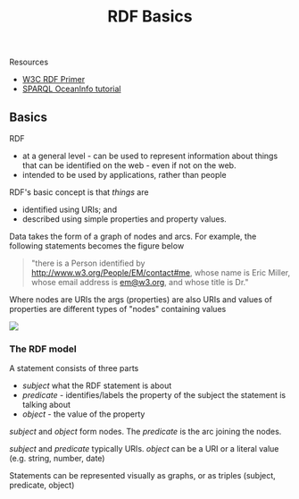 ﻿---
tags: rdf, python, exploring-oz-curriculum
title: RDF Basics
type: note
---
Resources

- [W3C RDF Primer](https://www.w3.org/TR/rdf-primer/)
- [SPARQL OceanInfo tutorial](https://book.oceaninfohub.org/users/query.html)

## Basics

RDF 

- at a general level - can be used to represent information about things that can be identified on the web - even if not on the web.
- intended to be used by applications, rather than people

RDF's basic concept is that _things_ are

- identified using URIs; and
- described using simple properties and property values.

Data takes the form of a graph of nodes and arcs. For example, the following statements becomes the figure below

> "there is a Person identified by http://www.w3.org/People/EM/contact#me, whose name is Eric Miller, whose email address is em@w3.org, and whose title is Dr." 

Where nodes are URIs the args (properties) are also URIs and values of properties are different types of "nodes" containing values

![](https://djon.es/assets/memex/sense/Python/exploring-oz-curriculum/images/simpleRDFGraph.png)

### The RDF model

A statement consists of three parts

- _subject_ what the RDF statement is about
- _predicate_ - identifies/labels the property of the subject the statement is talking about
- _object_ - the value of the property

_subject_ and _object_ form nodes. The _predicate_ is the arc joining the nodes.

_subject_ and _predicate_ typically URIs. _object_ can be a URI or a literal value (e.g. string, number, date)

Statements can be represented visually as graphs, or as triples (subject, predicate, object)